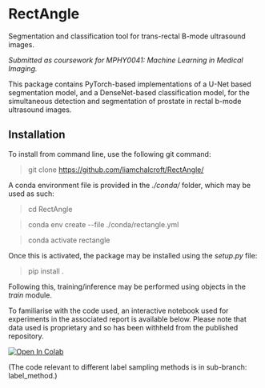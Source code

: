 # RectAngle
Segmentation and classification tool for trans-rectal B-mode ultrasound images.

*Submitted as coursework for MPHY0041: Machine Learning in Medical Imaging.*

This package contains PyTorch-based implementations of a U-Net based segmentation model, and a DenseNet-based classification model, for the simultaneous detection and segmentation of prostate in rectal b-mode ultrasound images.

## Installation

To install from command line, use the following git command:

>git clone https://github.com/liamchalcroft/RectAngle/

A conda environment file is provided in the *./conda/* folder, which may be used as such:

>cd RectAngle

>conda env create --file ./conda/rectangle.yml

>conda activate rectangle

Once this is activated, the package may be installed using the *setup.py* file:

>pip install .

Following this, training/inference may be performed using objects in the *train* module.

To familiarise with the code used, an interactive notebook used for experiments in the associated report is available below. Please note that data used is proprietary and so has been withheld from the published repository.

<a href="https://colab.research.google.com/github/liamchalcroft/RectAngle/blob/main/demo.ipynb" target="_parent"><img src="https://colab.research.google.com/assets/colab-badge.svg" alt="Open In Colab"/></a>

(The code relevant to different label sampling methods is in sub-branch: label_method.)
